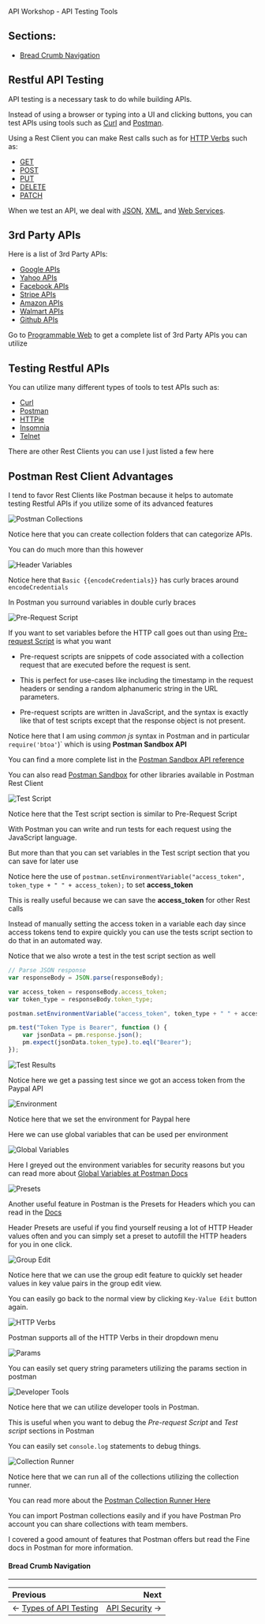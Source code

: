 API Workshop - API Testing Tools
## Sections:

* [Bread Crumb Navigation](#bread-crumb-navigation)

## Restful API Testing

API testing is a necessary task to do while building APIs.

Instead of using a browser or typing into a UI and clicking buttons, you can test APIs using tools such as [Curl](https://curl.haxx.se/) and [Postman](https://www.getpostman.com/).

Using a Rest Client you can make Rest calls such as for [HTTP Verbs](https://en.wikipedia.org/wiki/Hypertext_Transfer_Protocol#Request_methods) such as:

* [GET](https://en.wikipedia.org/wiki/Hypertext_Transfer_Protocol#Request_methods)
* [POST](https://en.wikipedia.org/wiki/Hypertext_Transfer_Protocol#Request_methods)
* [PUT](https://en.wikipedia.org/wiki/Hypertext_Transfer_Protocol#Request_methods)
* [DELETE](https://en.wikipedia.org/wiki/Hypertext_Transfer_Protocol#Request_methods)
* [PATCH](https://en.wikipedia.org/wiki/Hypertext_Transfer_Protocol#Request_methods)

When we test an API, we deal with [JSON](https://en.wikipedia.org/wiki/JSON), [XML](https://en.wikipedia.org/wiki/XML), and [Web Services](https://en.wikipedia.org/wiki/Web_service).

## 3rd Party APIs

Here is a list of 3rd Party APIs:

* [Google APIs](https://developers.google.com/apis-explorer/)
* [Yahoo APIs](https://developer.yahoo.com/everything.html)
* [Facebook APIs](https://developers.facebook.com/)
* [Stripe APIs](https://stripe.com/docs/api)
* [Amazon APIs](https://developer.amazon.com/services-and-apis)
* [Walmart APIs](https://developer.walmart.com/#/home)
* [Github APIs](https://developer.github.com/v3/)

Go to [Programmable Web](https://www.programmableweb.com/) to get a complete list of 3rd Party APIs you can utilize

## Testing Restful APIs

You can utilize many different types of tools to test APIs such as:

* [Curl](https://curl.haxx.se/)
* [Postman](https://www.getpostman.com/)
* [HTTPie](https://httpie.org/)
* [Insomnia](https://insomnia.rest/)
* [Telnet](https://en.wikipedia.org/wiki/Telnet)

There are other Rest Clients you can use I just listed a few here

## Postman Rest Client Advantages

I tend to favor Rest Clients like Postman because it helps to automate testing Restful APIs if you utilize some of its advanced features

![Postman Collections](../images/postman-collection.png)

Notice here that you can create collection folders that can categorize APIs.

You can do much more than this however

![Header Variables](../images/header-variables.png)

Notice here that `Basic {{encodeCredentials}}` has curly braces around `encodeCredentials`

In Postman you surround variables in double curly braces

![Pre-Request Script](../images/pre-request-script.png)

If you want to set variables before the HTTP call goes out than using [Pre-request Script](https://www.getpostman.com/docs/postman/scripts/pre_request_scripts) is what you want

* Pre-request scripts are snippets of code associated with a collection request that are executed before the request is sent.

* This is perfect for use-cases like including the timestamp in the request headers or sending a random alphanumeric string in the URL parameters.

* Pre-request scripts are written in JavaScript, and the syntax is exactly like that of test scripts except that the response object is not present.

Notice here that I am using *common js* syntax in Postman and in particular `require('btoa'`)` which is using **Postman Sandbox API**

You can find a more complete list in the [Postman Sandbox API reference](https://www.getpostman.com/docs/postman/scripts/postman_sandbox_api_reference)

You can also read [Postman Sandbox](https://www.getpostman.com/docs/postman/scripts/postman_sandbox) for other libraries available in Postman Rest Client

![Test Script](../images/test-script.png)

Notice here that the Test script section is similar to Pre-Request Script

With Postman you can write and run tests for each request using the JavaScript language.

But more than that you can set variables in the Test script section that you can save for later use

Notice here the use of `postman.setEnvironmentVariable("access_token", token_type + " " + access_token);` to set **access_token**

This is really useful because we can save the **access_token** for other Rest calls

Instead of manually setting the access token in a variable each day since access tokens tend to expire quickly you can use the tests script section to do that in an automated way.

Notice that we also wrote a test in the test script section as well

```js
// Parse JSON response
var responseBody = JSON.parse(responseBody);

var access_token = responseBody.access_token;
var token_type = responseBody.token_type;

postman.setEnvironmentVariable("access_token", token_type + " " + access_token);

pm.test("Token Type is Bearer", function () {
    var jsonData = pm.response.json();
    pm.expect(jsonData.token_type).to.eql("Bearer");
});
```

![Test Results](../images/test-results.png)

Notice here we get a passing test since we got an access token from the Paypal API

![Environment](../images/environment.png)

Notice here that we set the environment for Paypal here

Here we can use global variables that can be used per environment

![Global Variables](../images/global-variables.png)

Here I greyed out the environment variables for security reasons but you can read more about [Global Variables at Postman Docs](https://www.getpostman.com/docs/postman/environments_and_globals/manage_globals)

![Presets](../images/presets.png)

Another useful feature in Postman is the Presets for Headers which you can read in the [Docs](https://www.getpostman.com/docs/postman/sending_api_requests/requests)

Header Presets are useful if you find yourself reusing a lot of HTTP Header values often and you can simply set a preset to autofill the HTTP headers for you in one click.

![Group Edit](../images/group-edit.png)

Notice here that we can use the group edit feature to quickly set header values in key value pairs in the group edit view.

You can easily go back to the normal view by clicking `Key-Value Edit` button again.

![HTTP Verbs](../images/http-verbs.png)

Postman supports all of the HTTP Verbs in their dropdown menu

![Params](../images/params.png)

You can easily set query string parameters utilizing the params section in postman

![Developer Tools](../images/developer-tools.png)

Notice here that we can utilize developer tools in Postman.

This is useful when you want to debug the *Pre-request Script* and *Test script* sections in Postman

You can easily set `console.log` statements to debug things.

![Collection Runner](../images/collection-runner.png)

Notice here that we can run all of the collections utilizing the collection runner.

You can read more about the [Postman Collection Runner Here](https://www.getpostman.com/docs/postman/collection_runs/starting_a_collection_run)

You can import Postman collections easily and if you have Postman Pro account you can share collections with team members.

I covered a good amount of features that Postman offers but read the Fine docs in Postman for more information.

#### Bread Crumb Navigation
_________________________

Previous | Next
:------- | ---:
← [Types of API Testing](./types-of-api-testing.md) | [API Security](./api-security.md) →

